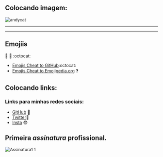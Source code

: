 ## Colocando imagem:

![andycat](https://user-images.githubusercontent.com/65131471/84192161-f95dfe80-aa6f-11ea-8d40-1019358c36f8.jpg)
***

***
## Emojiis
🧛 🖖 :octocat: 

* [Emojis Cheat to GitHub](https://github.com/ikatyang/emoji-cheat-sheet):octocat: 
* [Emojis Cheat to Emojipedia.org](https://emojipedia.org/) ❓

## Colocando links:
### Links para minhas redes sociais:

* [GitHub](https://github.com/duartecgustavo) 🖖
* [Twitter](https://twitter.com/duartecgustav0)🐤 
* [Insta](https://instagram.com/duartecgustavo) 😎 

## Primeira *assinatura* profissional.

![Assinatura1 1](https://user-images.githubusercontent.com/65131471/84540714-5a820e00-accc-11ea-9ad4-57ef348ead4b.jpg)
